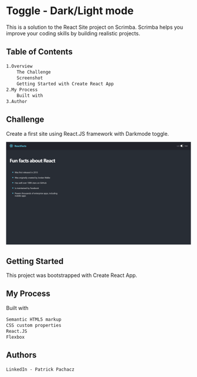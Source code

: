 
# Toggle - Dark/Light mode

This is a solution to the React Site project on Scrimba. Scrimba helps you improve your coding skills by building realistic projects.

## Table of Contents

    1.Overview
        The Challenge
        Screenshot
        Getting Started with Create React App
    2.My Process
        Built with
    3.Author

## Challenge

Create a first site using React.JS framework with Darkmode toggle.

<img src="screenshot.png">

## Getting Started

This project was bootstrapped with Create React App.
## My Process

Built with

    Semantic HTML5 markup
    CSS custom properties
    React.JS
    Flexbox

## Authors

    LinkedIn - Patrick Pachacz

